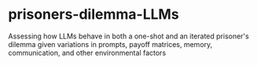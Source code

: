 # prisoners-dilemma-LLMs
Assessing how LLMs behave in both a one-shot and an iterated prisoner's dilemma given variations in prompts, payoff matrices, memory, communication, and other environmental factors 
